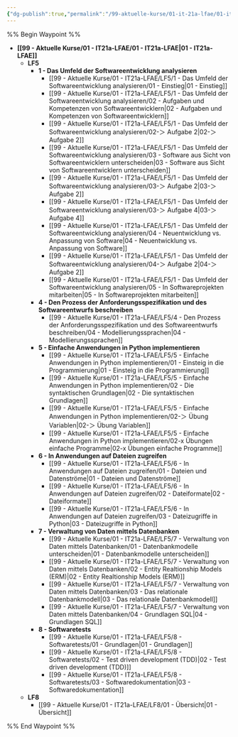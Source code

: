 ```yaml
---
{"dg-publish":true,"permalink":"/99-aktuelle-kurse/01-it-21a-lfae/01-it-21a-lfae/","dgHomeLink":true,"dgPassFrontmatter":false}
---
```


%% Begin Waypoint %%
- **[[99 - Aktuelle Kurse/01 - IT21a-LFAE/01 - IT21a-LFAE|01 - IT21a-LFAE]]**
	- **LF5**
		- **1 - Das Umfeld der Softwareentwicklung analysieren**
			- [[99 - Aktuelle Kurse/01 - IT21a-LFAE/LF5/1 - Das Umfeld der Softwareentwicklung analysieren/01 - Einstieg|01 - Einstieg]]
			- [[99 - Aktuelle Kurse/01 - IT21a-LFAE/LF5/1 - Das Umfeld der Softwareentwicklung analysieren/02 - Aufgaben und Kompetenzen von Softwareentwicklern|02 - Aufgaben und Kompetenzen von Softwareentwicklern]]
			- [[99 - Aktuelle Kurse/01 - IT21a-LFAE/LF5/1 - Das Umfeld der Softwareentwicklung analysieren/02-＞ Aufgabe 2|02-＞ Aufgabe 2]]
			- [[99 - Aktuelle Kurse/01 - IT21a-LFAE/LF5/1 - Das Umfeld der Softwareentwicklung analysieren/03 - Software aus Sicht von Softwareentwicklern unterscheiden|03 - Software aus Sicht von Softwareentwicklern unterscheiden]]
			- [[99 - Aktuelle Kurse/01 - IT21a-LFAE/LF5/1 - Das Umfeld der Softwareentwicklung analysieren/03-＞ Aufgabe 2|03-＞ Aufgabe 2]]
			- [[99 - Aktuelle Kurse/01 - IT21a-LFAE/LF5/1 - Das Umfeld der Softwareentwicklung analysieren/03-＞ Aufgabe 4|03-＞ Aufgabe 4]]
			- [[99 - Aktuelle Kurse/01 - IT21a-LFAE/LF5/1 - Das Umfeld der Softwareentwicklung analysieren/04 - Neuentwicklung vs. Anpassung von Software|04 - Neuentwicklung vs. Anpassung von Software]]
			- [[99 - Aktuelle Kurse/01 - IT21a-LFAE/LF5/1 - Das Umfeld der Softwareentwicklung analysieren/04-＞ Aufgabe 2|04-＞ Aufgabe 2]]
			- [[99 - Aktuelle Kurse/01 - IT21a-LFAE/LF5/1 - Das Umfeld der Softwareentwicklung analysieren/05 - In Softwareprojekten mitarbeiten|05 - In Softwareprojekten mitarbeiten]]
		- **4 - Den Prozess der Anforderungsspezifikation und des Softwareentwurfs beschreiben**
			- [[99 - Aktuelle Kurse/01 - IT21a-LFAE/LF5/4 - Den Prozess der Anforderungsspezifikation und des Softwareentwurfs beschreiben/04 - Modellierungssprachen|04 - Modellierungssprachen]]
		- **5 - Einfache Anwendungen in Python implementieren**
			- [[99 - Aktuelle Kurse/01 - IT21a-LFAE/LF5/5 - Einfache Anwendungen in Python implementieren/01 - Einsteig in die Programmierung|01 - Einsteig in die Programmierung]]
			- [[99 - Aktuelle Kurse/01 - IT21a-LFAE/LF5/5 - Einfache Anwendungen in Python implementieren/02 - Die syntaktischen Grundlagen|02 - Die syntaktischen Grundlagen]]
			- [[99 - Aktuelle Kurse/01 - IT21a-LFAE/LF5/5 - Einfache Anwendungen in Python implementieren/02-＞ Übung Variablen|02-＞ Übung Variablen]]
			- [[99 - Aktuelle Kurse/01 - IT21a-LFAE/LF5/5 - Einfache Anwendungen in Python implementieren/02-x Übungen einfache Programme|02-x Übungen einfache Programme]]
		- **6 - In Anwendungen auf Dateien zugreifen**
			- [[99 - Aktuelle Kurse/01 - IT21a-LFAE/LF5/6 - In Anwendungen auf Dateien zugreifen/01 - Dateien und Datenströme|01 - Dateien und Datenströme]]
			- [[99 - Aktuelle Kurse/01 - IT21a-LFAE/LF5/6 - In Anwendungen auf Dateien zugreifen/02 - Dateiformate|02 - Dateiformate]]
			- [[99 - Aktuelle Kurse/01 - IT21a-LFAE/LF5/6 - In Anwendungen auf Dateien zugreifen/03 - Dateizugriffe in Python|03 - Dateizugriffe in Python]]
		- **7 - Verwaltung von Daten mittels Datenbanken**
			- [[99 - Aktuelle Kurse/01 - IT21a-LFAE/LF5/7 - Verwaltung von Daten mittels Datenbanken/01 - Datenbankmodelle unterscheiden|01 - Datenbankmodelle unterscheiden]]
			- [[99 - Aktuelle Kurse/01 - IT21a-LFAE/LF5/7 - Verwaltung von Daten mittels Datenbanken/02 - Entity Realtionship Models (ERM)|02 - Entity Realtionship Models (ERM)]]
			- [[99 - Aktuelle Kurse/01 - IT21a-LFAE/LF5/7 - Verwaltung von Daten mittels Datenbanken/03 - Das relationale Datenbankmodell|03 - Das relationale Datenbankmodell]]
			- [[99 - Aktuelle Kurse/01 - IT21a-LFAE/LF5/7 - Verwaltung von Daten mittels Datenbanken/04 - Grundlagen SQL|04 - Grundlagen SQL]]
		- **8 - Softwaretests**
			- [[99 - Aktuelle Kurse/01 - IT21a-LFAE/LF5/8 - Softwaretests/01 - Grundlagen|01 - Grundlagen]]
			- [[99 - Aktuelle Kurse/01 - IT21a-LFAE/LF5/8 - Softwaretests/02 - Test driven development (TDD)|02 - Test driven development (TDD)]]
			- [[99 - Aktuelle Kurse/01 - IT21a-LFAE/LF5/8 - Softwaretests/03 - Softwaredokumentation|03 - Softwaredokumentation]]
	- **LF8**
		- [[99 - Aktuelle Kurse/01 - IT21a-LFAE/LF8/01 - Übersicht|01 - Übersicht]]

%% End Waypoint %%
